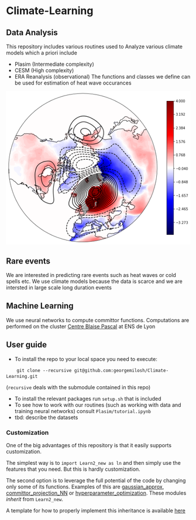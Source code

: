 # Climate-Learning

## Data Analysis

This repository includes various routines used to Analyze various climate models which a priori include
- Plasim (Intermediate complexity)
- CESM (High complexity)
- ERA Reanalysis (observational)
The functions and classes we define can be used for estimation of heat wave occurances 

![Heat waves in Scandinavia modelled by CESM](/CESM/Images/Scandinavia_3.5.png)

## Rare events
We are interested in predicting rare events such as heat waves or cold spells etc. We use climate models because the data is scarce and we are intersted in large scale long duration events

## Machine Learning
We use neural networks to compute committor functions. Computations are performed on the cluster [Centre Blaise Pascal](https://www.cbp.ens-lyon.fr/doku.php) at ENS de Lyon


<!-- ## Rare event algorithm
Because the events are rare we pursue importance sampling that can be achieved by geneological algorithms or other types of algorithms -->

## User guide

- To install the repo to your local space you need to execute:
```
    git clone --recursive git@github.com:georgemilosh/Climate-Learning.git
```
(`recursive` deals with the submodule contained in this repo)

<!-- - This repo links to a submodule repo which can be installed by commands like
```
    git submodule init
    git submodule update
``` -->

- To install the relevant packages run `setup.sh` that is included
- To see how to work with our routines (such as working with data and training neural networks) consult `Plasim/tutorial.ipynb`
- tbd: describe the datasets

<!-- ```
import tensorflow as tf
``` -->


### Customization

One of the big advantages of this repository is that it easily supports customization.

The simplest way is to `import Learn2_new as ln` and then simply use the features that you need. But this is hardly customization.

The second option is to leverage the full potential of the code by changing only some of its functions. Examples of this are [gaussian_approx](PLASIM/gaussian_approx.py), [committor_projection_NN](PLASIM/committor_projection_NN.py) or [hyperparameter_optimization](PLASIM/hyperparameter_optimization.py).
These modules _inherit_ from `Learn2_new`.

A template for how to properly implement this inheritance is available [here](PLASIM/inheritance_template.py)
